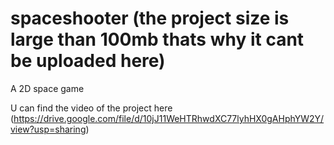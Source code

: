 # spaceshooter (the project size is large than 100mb thats why it cant be uploaded here)
A 2D space game
 
 
U can find the video of the project here (https://drive.google.com/file/d/10jJ11WeHTRhwdXC77lyhHX0gAHphYW2Y/view?usp=sharing) 

  
